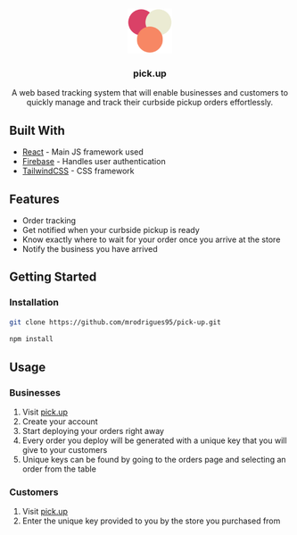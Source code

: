 <!-- PROJECT LOGO -->
<br />
<p align="center">
    <img src="src/assets/images/logo.png" alt="Logo" width="80" height="80">

  <h3 align="center">pick.up</h3>
  <p align="center">
    A web based tracking system that will enable businesses and customers to quickly manage and track their curbside pickup orders effortlessly.
  </p>
</p>

## Built With

- [React](https://reactjs.org/) - Main JS framework used
- [Firebase](https://firebase.google.com/) - Handles user authentication
- [TailwindCSS](https://tailwindcss.com/) - CSS framework

## Features

- Order tracking
- Get notified when your curbside pickup is ready
- Know exactly where to wait for your order once you arrive at the store
- Notify the business you have arrived

## Getting Started

### Installation

```sh
git clone https://github.com/mrodrigues95/pick-up.git
```
```sh
npm install
```

## Usage

### Businesses

1. Visit [pick.up](https://pickup-prod.netlify.app/signin)
2. Create your account
3. Start deploying your orders right away
4. Every order you deploy will be generated with a unique key that you will give to your customers
5. Unique keys can be found by going to the orders page and selecting an order from the table


### Customers
1. Visit [pick.up](https://pickup-prod.netlify.app/)
2. Enter the unique key provided to you by the store you purchased from



